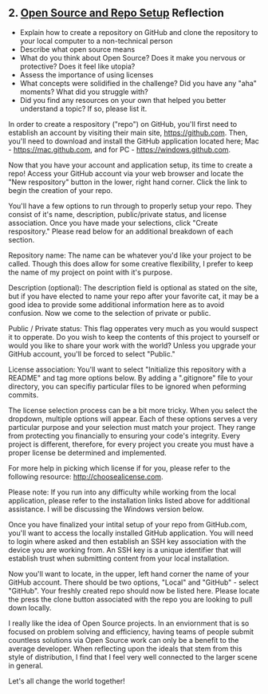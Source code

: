 ## 2. [Open Source and Repo Setup](2_set_up_repo/readme.md) Reflection

* Explain how to create a repository on GitHub and clone the repository to your local computer to a non-technical person
* Describe what open source means
* What do you think about Open Source? Does it make you nervous or protective? Does it feel like utopia?
* Assess the importance of using licenses
* What concepts were solidified in the challenge? Did you have any "aha" moments? What did you struggle with?
* Did you find any resources on your own that helped you better understand a topic? If so, please list it.


In order to create a respository ("repo") on GitHub, you'll first need to establish an account by visiting their main site, https://github.com.  Then, you'll need to download and install the GitHub application located here; Mac - https://mac.github.com, and for PC - https://windows.github.com.  

Now that you have your account and application setup, its time to create a repo!  Access your GitHub account via your web browser and locate the "New respository" button in the lower, right hand corner.  Click the link to begin the creation of your repo.

You'll have a few options to run through to properly setup your repo.  They consist of it's name, description, public/private status, and license association.  Once you have made your selections, click "Create respository."  Please read below for an additional breakdown of each section.  

Repository name:
The name can be whatever you'd like your project to be called.  Though this does allow for some creative flexibility, I prefer to keep the name of my project on point with it's purpose.  

Description (optional):
The description field is optional as stated on the site, but if you have elected to name your repo after your favorite cat, it may be a good idea to provide some additional information here as to avoid confusion.  Now we come to the selection of private or public.  

Public / Private status:
This flag opperates very much as you would suspect it to opperate.  Do you wish to keep the contents of this project to yourself or would you like to share your work with the world?  Unless you upgrade your GitHub account, you'll be forced to select "Public."  

License association:
You'll want to select "Initialize this repository with a README" and tag more options below.  By adding a ".gitignore" file to your directory, you can specifiy particular files to be ignored when peforming commits.  

The license selection process can be a bit more tricky.  When you select the dropdown, multiple options will appear.  Each of these options serves a very particular purpose and your selection must match your project.  They range from protecting you financially to ensuring your code's integrity.  Every project is different, therefore, for every project you create you must have a proper license be determined and implemented.  

For more help in picking which license if for you, please refer to the following resource: http://choosealicense.com.

Please note:  If you run into any difficulty while working from the local application, please refer to the installation links listed above for additional assistance.  I will be discussing the Windows version below.

Once you have finalized your intital setup of your repo from GitHub.com, you'll want to access the locally installed GitHub application.  You will need to login where asked and then establish an SSH key association with the device you are working from.  An SSH key is a unique identifier that will establish trust when submitting content from your local installation.  

Now you'll want to locate, in the upper, left hand corner the name of your GitHub account.  There should be two options, "Local" and "GitHub" - select "GitHub".  Your freshly created repo should now be listed here.  Please locate the press the clone button associated with the repo you are looking to pull down locally.  

I really like the idea of Open Source projects.  In an enviornment that is so focused on problem solving and efficiency, having teams of people submit countless solutions via Open Source work can only be a benefit to the average developer.  When reflecting upon the ideals that stem from this style of distribution, I find that I feel very well connected to the larger scene in general.  

Let's all change the world together!




